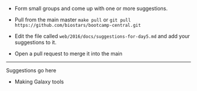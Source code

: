 * Form small groups and come up with one or more suggestions.
* Pull from the main master `make pull` or `git pull https://github.com/biostars/bootcamp-central.git`

* Edit the file called `web/2016/docs/suggestions-for-day5.md`
and add your suggestions to it.
* Open a pull request to merge it into the main

---

Suggestions go here

* Making Galaxy tools
